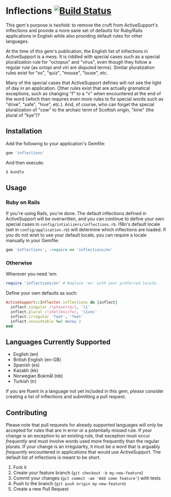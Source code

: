 # Inflections [![Build Status](https://secure.travis-ci.org/davidcelis/inflections.png)](http://travis-ci.org/davidcelis/inflections)

This gem's purpose is twofold: to remove the cruft from ActiveSupport's inflections and provide a more sane set of defaults for Ruby/Rails applications in English while also providing default rules for other languages.

At the time of this gem's publication, the English list of inflections in ActiveSupport is a mess. It is riddled with special cases such as a special pluralization rule for "octopus" and "virus", even though they follow a regular rule (as octopi and viri are disputed terms). Similar pluralization rules exist for "ox", "quiz", "mouse", "louse", etc.

Many of the special cases that ActiveSupport defines will not see the light of day in an application. Other rules exist that are actually gramatical exceptions, such as changing "f" to a "v" when encountered at the end of the word (which then requires even more rules to fix special words such as "drive", "safe", "hive", etc.). And, of course, who can forget the special pluralization of "cow" to the archaic term of Scottish origin, "kine" (the plural of "kye")?

## Installation

Add the following to your application's Gemfile:

```ruby
gem 'inflections'
```

And then execute:

```bash
$ bundle
```

## Usage

### Ruby on Rails

If you're using Rails, you're done. The default inflections defined in ActiveSupport will be overwritten, and you can continue to define your own special cases in `config/intializers/inflections.rb`. I18n's default locale (set in `config/application.rb`) will determine which inflections are loaded. If you do not wish to use your default locale, you can require a locale manually in your Gemfile:

```ruby
gem 'inflections', :require => 'inflections/en'
```

### Otherwise

Wherever you need 'em:

```ruby
require 'inflections/en' # Replace 'en' with your preferred locale.
```

Define your own defaults as such:

```ruby
ActiveSupport::Inflector.inflections do |inflect|
  inflect.singular /(phase)s$/i, '\1'
  inflect.plural /(shel|kni)fe/, '\1ves'
  inflect.irregular 'foot', 'feet'
  inflect.uncountable %w( money )
end
```

## Languages Currently Supported

* English (en)
* British English (en-GB)
* Spanish (es)
* Kazakh (kk)
* Norwegian Bokmål (nb)
* Turkish (tr)

If you are fluent in a language not yet included in this gem, _please_ consider creating a list of inflections and submitting a pull request.

## Contributing

Please note that pull requests for already supported languages will only be accepted for rules that are in error or a potentially missed rule. If your change is an exception to an existing rule, that exception must occur _frequently_ and must involve words used more frequently than the regular plurals. If your change is an irregularity, it must be a word that is arguably _frequently_ encountered in applications that would use ActiveSupport. The default list of inflections is meant to be short.

1. Fork it
2. Create your feature branch (`git checkout -b my-new-feature`)
3. Commit your changes (`git commit -am 'Add some feature'`) with tests
4. Push to the branch (`git push origin my-new-feature`)
5. Create a new Pull Request
